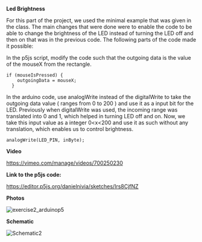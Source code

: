 **Led Brightness**

For this part of the project, we used the minimal example that was given in the class. The main changes that were done were to enable the code to be able to change the brightness of the LED instead of turning the LED off and then on that was in the previous code. The following parts of the code made it possible:

In the p5js script, modify the code such that the outgoing data is the value of the mouseX from the rectangle.

```
if (mouseIsPressed) {
    outgoingData = mouseX;
  }
```

In the arduino code, use analogWrite instead of the digitalWrite to take the outgoing data value ( ranges from 0 to 200 ) and use it as a input bit for the LED. Previously when digitalWrite was used, the incoming range was translated into 0 and 1, which helped in turning LED off and on. Now, we take this input value as a integer 0<x<200 and use it as such without any translation, which enables us to control brightness.

```analogWrite(LED_PIN, inByte);```

**Video**

https://vimeo.com/manage/videos/700250230


**Link to the p5js code:**

https://editor.p5js.org/danielnivia/sketches/Irs8CjfNZ

**Photos**

![exercise2_arduinop5](https://user-images.githubusercontent.com/78901786/163876454-9a971843-f2dd-4c33-b6a6-183baf17e6b9.jpeg)


**Schematic**

![Schematic2](https://user-images.githubusercontent.com/78901786/163876477-bd50a2ee-ceba-423c-9687-2ef17595d296.png)


